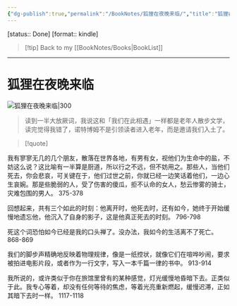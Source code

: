 ```yaml
---
{"dg-publish":true,"permalink":"/BookNotes/狐狸在夜晚来临/","title":"狐狸在夜晚来临","noteIcon":""}
---
```


[status:: Done]
[format:: kindle]

>[!tip] Back to my [[BookNotes/Books\|BookList]]

---
# 狐狸在夜晚来临

![狐狸在夜晚来临|300](https://img9.doubanio.com/view/subject/l/public/s34002604.jpg)

> 读到一半大放厥词，我说这和「我们在此相遇」一样都是老年人散步文学，读完觉得我错了，诺特博姆不是引领读者进入老年，而是邀请我们入土了。

>[!quote]

我有寥寥无几的几个朋友，散落在世界各地，有男有女，视他们为生命中的盐，不妨这么说？这比喻有一半算是厨道，所以行之不远，但不妨用之。那些人，当他们死去，你会悲哀，可关键在于，他们过世之前，你就已经一边笑话着他们，一边心生哀婉。那是些脆弱的人，受了伤害的傻瓜，拒不认命的女人，愁云惨雾的骑士，灾难包围的男人。
375-378   

回想起来，共有三个如此的时刻：他离开时，他死去时，还有如今，她终于开始缓慢地遗忘他，他沉入了自身的影子，这是他真正死去的时刻。
796-798   

死这个词恐怕如今已经是我的口头禅了。没办法，我如今的生活离不了死亡。
868-869   

我们的脚步声精确地反映着物理规律，像是一纸控状，就像它们在喧哗吵闹，要求被拍进电影片段，或者作为一行文字，写入一本千篇一律的书中。
913-914   

我所说的，或许类似于你在旅馆里曾有的某种感觉，灯光缓慢地昏暗下去。正类似于此。我专心等着，却没有任何等待的焦虑，等着光亮重新燃起，缓慢迟滞，正如其暗下去时一样。
1117-1118
